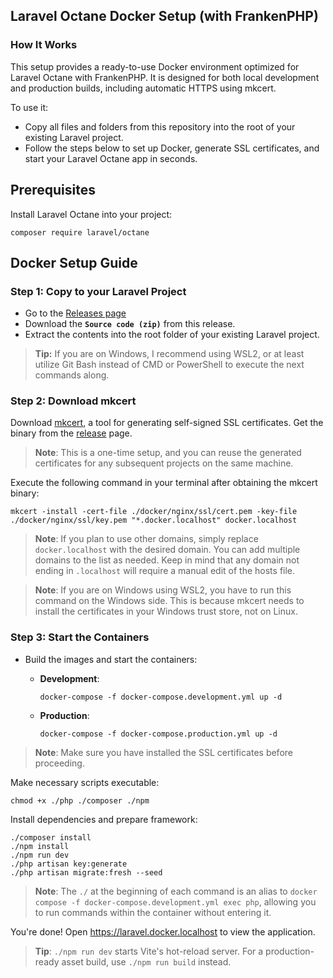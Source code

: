 ## Laravel Octane Docker Setup (with FrankenPHP)
### How It Works
This setup provides a ready-to-use Docker environment optimized for Laravel Octane with FrankenPHP. It is designed for both local development and production builds, including automatic HTTPS using mkcert.

To use it:
- Copy all files and folders from this repository into the root of your existing Laravel project.
- Follow the steps below to set up Docker, generate SSL certificates, and start your Laravel Octane app in seconds.

## Prerequisites

Install Laravel Octane into your project:

```shell
composer require laravel/octane
```

## Docker Setup Guide

### Step 1: Copy to your Laravel Project
- Go to the [Releases page](https://github.com/adityarizqi/Docker-Laravel-FrankenPHP-NginX/releases)  
- Download the **`Source code (zip)`** from this release.  
- Extract the contents into the root folder of your existing Laravel project.
  
> **Tip:** If you are on Windows, I recommend using WSL2, or at least utilize Git Bash instead of CMD or PowerShell to execute the next commands along.

### Step 2: Download mkcert

Download [mkcert](https://github.com/FiloSottile/mkcert), a tool for generating self-signed SSL certificates. Get the binary from the [release](https://github.com/FiloSottile/mkcert/releases) page.

> **Note**: This is a one-time setup, and you can reuse the generated certificates for any subsequent projects on the same machine.

Execute the following command in your terminal after obtaining the mkcert binary:

```shell
mkcert -install -cert-file ./docker/nginx/ssl/cert.pem -key-file ./docker/nginx/ssl/key.pem "*.docker.localhost" docker.localhost
```

> **Note**: If you plan to use other domains, simply replace `docker.localhost` with the desired domain. You can add multiple domains to the list as needed. Keep in mind that any domain not ending in `.localhost` will require a manual edit of the hosts file.

> **Note**: If you are on Windows using WSL2, you have to run this command on the Windows side. This is because mkcert needs to install the certificates in your Windows trust store, not on Linux.

### Step 3: Start the Containers

-   Build the images and start the containers:

    - **Development**:

      ```shell
      docker-compose -f docker-compose.development.yml up -d
      ```

    - **Production**:

      ```shell
      docker-compose -f docker-compose.production.yml up -d
      ```

> **Note**: Make sure you have installed the SSL certificates before proceeding.

Make necessary scripts executable:

```shell
chmod +x ./php ./composer ./npm
```

Install dependencies and prepare framework:

```shell
./composer install
./npm install
./npm run dev
./php artisan key:generate
./php artisan migrate:fresh --seed
```

> **Note**: The `./` at the beginning of each command is an alias to `docker compose -f docker-compose.development.yml exec php`, allowing you to run commands within the container without entering it.

You're done! Open https://laravel.docker.localhost to view the application.

> **Tip**: `./npm run dev` starts Vite's hot-reload server. For a production-ready asset build, use `./npm run build` instead.
